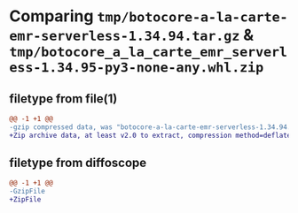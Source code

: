 # Comparing `tmp/botocore-a-la-carte-emr-serverless-1.34.94.tar.gz` & `tmp/botocore_a_la_carte_emr_serverless-1.34.95-py3-none-any.whl.zip`

## filetype from file(1)

```diff
@@ -1 +1 @@
-gzip compressed data, was "botocore-a-la-carte-emr-serverless-1.34.94.tar", last modified: Tue Apr 30 01:01:29 2024, max compression
+Zip archive data, at least v2.0 to extract, compression method=deflate
```

## filetype from diffoscope

```diff
@@ -1 +1 @@
-GzipFile
+ZipFile
```

